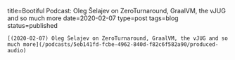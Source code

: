 
title=Bootiful Podcast: Oleg Šelajev on ZeroTurnaround, GraalVM, the vJUG and so much more
date=2020-02-07
type=post
tags=blog
status=published
~~~~~~
[(2020-02-07) Oleg Šelajev on ZeroTurnaround, GraalVM, the vJUG and so much more](/podcasts/5eb141fd-fcbe-4962-840d-f82c6f582a90/produced-audio) 
            